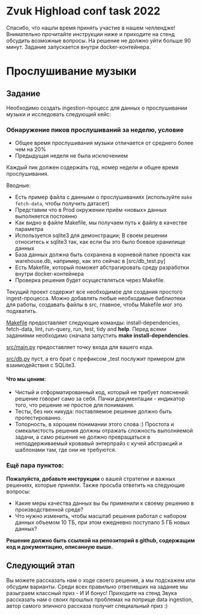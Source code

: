 # Zvuk Highload conf task 2022

Спасибо, что нашли время принять участие в нашем челлендже! Внимательно прочитайте инструкции ниже и приходите на стенд обсудить возможные вопросы. На решение не должно уйти больше 90 минут. Задание запускается внутри docker-контейнера.

# Прослушивание музыки

## Задание

Необходимо создать ingestion-процесс для данных о прослушивании музыки и исследовать следующий кейс:

### Обнаружение пиков прослушиваний за неделю, условие

- Общее время прослушивания музыки отличается от среднего более чем на 20%
- Предыдущая неделя не была исключением

Каждый пик должен содержать год, номер недели и общее время прослушивания.

Вводные:
- Есть пример файла с данными о прослушиваниях (используйте ``make fetch-data``, чтобы получить датасет)
- Представим что в Prod окружении приём «новых» данных выполняется постоянно
- Как видно в файле Makefile, мы получаем путь к файлу в качестве параметра
- Используется sqlite3 для демонстрации; В своем решении относитесь к sqlite3 так, как если бы это было боевое хранилище данных
- База данных должна быть сохранена в корневой папке проекта как warehouse.db, например, как это сейчас в [src/db_test.py]
- Есть Makefile, который поможет абстрагировать среду разработки внутри docker-контейнера
- Проверка решения будет осуществляться через Makefile.

Текущий проект содержит все необходимое для создания простого ingest-процесса. Можно добавлять любые необходимые библиотеки для работы, создавать файлы в src, главное, чтобы Makefile мог это подхватить.

[Makefile](Makefile) предоставляет следующие команды: install-dependencies, fetch-data, lint, run-query, run, test, tidy and **help**. Перед всеми заданиями необходимо сначала запустить **make install-dependencies**.

[src/main.py](src/main.py) предоставляет точку входа для вашего кода.

[src/db.py](src/db.py) пуст, а его брат с префиксом _test послужит примером для взаимодействия с SQLite3.

#### Что мы ценим:
- Чистый и отформатированный код, который не требует пояснений: решение говорит само за себя. Пачки документации - индикатор того, что решение не простое для понимания.
- Тесты, без них никуда: поставляемое решение должно быть протестированно.
- Топорность, в хорошем понимании этого слова :) Простота и смекалистость решения должны отражать сложность выполняемой задачи, а само решение не должно превращаться в неподдерживаемый кровавый энтерпрайз с кучей абстракций и шаблонами там, где они не требуются. 

### Ещё пара пунктов:
**Пожалуйста, добавьте инструкции** о вашей стратегии и важных решениях, которые приняли. Также просьба ответить на следующие вопросы:
- Какие меры качества данных вы бы применили к своему решению в производственной среде?
- Что нужно изменить, чтобы масштаб решения работал с набором данных объемом 10 ТБ, при этом ежедневно поступало 5 ГБ новых данных?

**Решение должно быть ссылкой на репозиторий в github, содержащим код и документацию, описанную выше.**

## Следующий этап
Вы можете рассказать нам о ходе своего решения, а мы подскажем или обсудим варианты.
Среди всех правильно ответивших на задание мы разыграем классный приз - И И бонус! Приходите на стенд Звука рассказать нам о своих прошлых проблемах на поприще data ingestion, автор самого эпичного рассказа получит специальный приз :)
